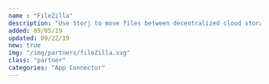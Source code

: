 ```yaml
---
name : "FileZilla"
description: "Use Storj to move files between decentralized cloud storage and FTP locations"
added: 09/05/19
updated: 09/22/19
new: true
img: "/img/partners/fileZilla.svg"
class: "partner"
categories: "App Connector"
---
```

